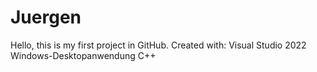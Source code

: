 # Juergen
Hello,
this is my first project in GitHub.
Created with: Visual Studio 2022 Windows-Desktopanwendung C++
